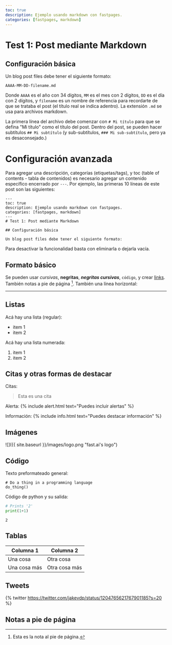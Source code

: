 ```yaml
---
toc: true
description: Ejemplo usando markdown con fastpages.
categories: [fastpages, markdown]
---
```

# Test 1: Post mediante Markdown

## Configuración básica

Un blog post files debe tener el siguiente formato:

`AAAA-MM-DD-filename.md`

Donde `AAAA` es el año con 34 dígitos, `MM` es el mes con 2 dígitos, `DD` es el día con 2 dígitos, y `filename` es un nombre de referencia para recordarte de que se trataba el post (el título real se indica adentro). La extensión `.md` se usa para archivos markdown.

La primera línea del archivo debe comenzar con `# Mi título` para que se defina "Mi título" como el título del post. Dentro del post, se pueden hacer subtítulos `## Mi subtítulo` (y sub-subtítulos, `### Mi sub-subtítulo`, pero ya es desaconsejado.)

# Configuración avanzada

Para agregar una descripción, categorías (etiquetas/tags), y toc (table of contents - tabla de contenidos) es necesario agregar un contenido específico encerrado por `---`. Por ejemplo, las primeras 10 líneas de este post son las siguientes:

```
---
toc: true
description: Ejemplo usando markdown con fastpages.
categories: [fastpages, markdown]
---
# Test 1: Post mediante Markdown

## Configuración básica

Un blog post files debe tener el siguiente formato:
```

Para desactivar la funcionalidad basta con eliminarla o dejarla vacía.

## Formato básico

Se pueden usar *cursivas*, **negritas**, ***negritas cursivas***, `código`, y crear [links](https://www.markdownguide.org/cheat-sheet/). También notas a pie de página [^1]. También una línea horizontal:

---

## Listas

Acá hay una lista (regular):

- item 1
- item 2

Acá hay una lista numerada:

1. item 1
1. item 2

## Citas y otras formas de destacar

Citas:
> Esta es una cita

Alerta:
{% include alert.html text="Puedes incluir alertas" %}

Información:
{% include info.html text="Puedes destacar información" %}

## Imágenes

![]({{ site.baseurl }}/images/logo.png "fast.ai's logo")

## Código

Texto preformateado general:

    # Do a thing in a programming language
    do_thing()

Código de python y su salida:

```python
# Prints '2'
print(1+1)
```

    2


## Tablas

| Columna 1 | Columna 2 |
|-|-|
| Una cosa | Otra cosa |
| Una cosa más | Otra cosa más |


## Tweets

{% twitter https://twitter.com/jakevdp/status/1204765621767901185?s=20 %}


## Notas a pie de página

[^1]: Esta es la nota al pie de página.

